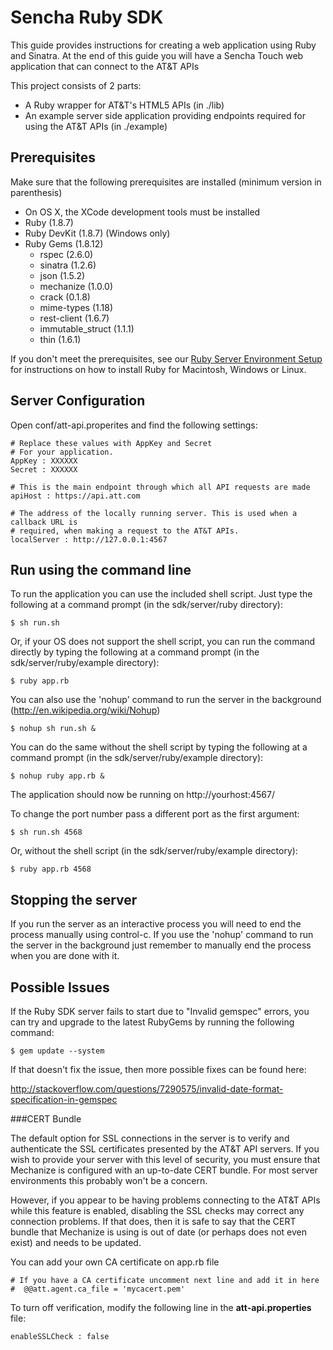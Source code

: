 Sencha Ruby SDK
===

This guide provides instructions for creating a web application using Ruby and Sinatra. At the end of this guide you will have a Sencha Touch web application that can connect to the AT&T APIs

This project consists of 2 parts:

 - A Ruby wrapper for AT&T's HTML5 APIs (in ./lib)
 - An example server side application providing endpoints required for using the AT&T APIs (in ./example)

Prerequisites
----

Make sure that the following prerequisites are installed (minimum version in parenthesis)

 - On OS X, the XCode development tools must be installed
 - Ruby (1.8.7)
 - Ruby DevKit (1.8.7) (Windows only)
 - Ruby Gems (1.8.12)
   - rspec (2.6.0)
   - sinatra (1.2.6)
   - json (1.5.2)
   - mechanize (1.0.0)
   - crack (0.1.8)
   - mime-types (1.18)
   - rest-client (1.6.7)
   - immutable_struct (1.1.1)
   - thin (1.6.1)
   
If you don't meet the prerequisites, see our [Ruby Server Environment Setup](#!/guide/server_ruby_env) for instructions on how to install Ruby for Macintosh, Windows or Linux.

Server Configuration
---

Open conf/att-api.properites and find the following settings:

    # Replace these values with AppKey and Secret
    # For your application.
    AppKey : XXXXXX
    Secret : XXXXXX

    # This is the main endpoint through which all API requests are made
    apiHost : https://api.att.com

    # The address of the locally running server. This is used when a callback URL is
    # required, when making a request to the AT&T APIs.
    localServer : http://127.0.0.1:4567


Run using the command line
---


To run the application you can use the included shell script. Just type the following at a command prompt (in the sdk/server/ruby directory):

    $ sh run.sh

Or, if your OS does not support the shell script, you can run the command directly by typing the following at a command prompt (in the sdk/server/ruby/example directory):

    $ ruby app.rb

You can also use the 'nohup' command to run the server in the background (<http://en.wikipedia.org/wiki/Nohup>)

    $ nohup sh run.sh &

You can do the same without the shell script by typing the following at a command prompt (in the sdk/server/ruby/example directory):

    $ nohup ruby app.rb &

The application should now be running on http://yourhost:4567/

To change the port number pass a different port as the first argument:

    $ sh run.sh 4568

Or, without the shell script (in the sdk/server/ruby/example directory):

    $ ruby app.rb 4568


Stopping the server
---

If you run the server as an interactive process you will need to end the process manually using control-c.
If you use the 'nohup' command to run the server in the background just remember to manually end the process when you are done with it.

Possible Issues
---

If the Ruby SDK server fails to start due to "Invalid gemspec" errors, you can try and upgrade to the latest RubyGems by running the following command:

    $ gem update --system

If that doesn't fix the issue, then more possible fixes can be found here:

<http://stackoverflow.com/questions/7290575/invalid-date-format-specification-in-gemspec>

###CERT Bundle

The default option for SSL connections in the server is to verify and authenticate the SSL certificates presented by the AT&T API servers. If you wish to provide your server with this level of security, you must ensure that Mechanize is configured with an up-to-date CERT bundle. For most server environments this probably won't be a concern.

However, if you appear to be having problems connecting to the AT&T APIs while this feature is enabled, disabling the SSL checks may correct any connection problems. If that does, then it is safe to say that the CERT bundle that Mechanize is using is out of date (or perhaps does not even exist) and needs to be updated.

You can add your own CA certificate on app.rb file 

	# If you have a CA certificate uncomment next line and add it in here
	#  @@att.agent.ca_file = 'mycacert.pem'
	

To turn off verification, modify the following line in the **att-api.properties** file:

	enableSSLCheck : false


